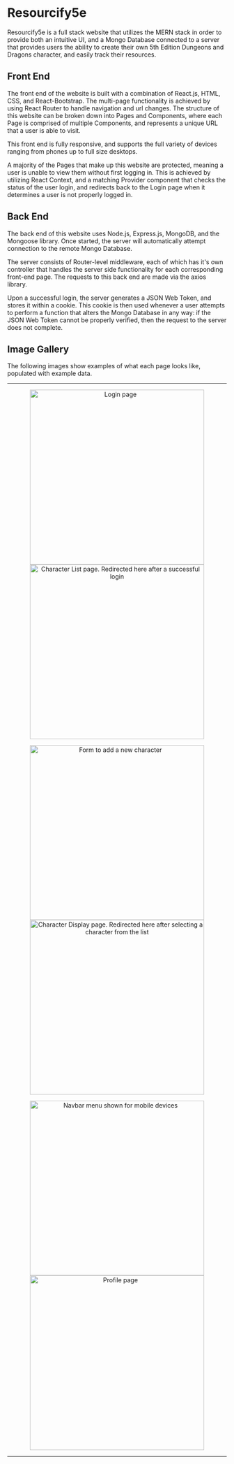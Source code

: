 # Resourcify5e
Resourcify5e is a full stack website that utilizes the MERN stack in order to provide both an intuitive UI, and a Mongo Database connected to a server that provides users the ability to create their own 5th Edition Dungeons and Dragons character, and easily track their resources.

## Front End 
The front end of the website is built with a combination of React.js, HTML, CSS, and React-Bootstrap. The multi-page functionality is achieved by using React Router to handle navigation and url changes. The structure of this website can be broken down into Pages and Components, where each Page is comprised of multiple Components, and represents a unique URL that a user is able to visit.

This front end is fully responsive, and supports the full variety of devices ranging from phones up to full size desktops.

A majority of the Pages that make up this website are protected, meaning a user is unable to view them without first logging in. This is achieved by utilizing React Context, and a matching Provider component that checks the status of the user login, and redirects back to the Login page when it determines a user is not properly logged in.

## Back End
The back end of this website uses Node.js, Express.js, MongoDB, and the Mongoose library. Once started, the server will automatically attempt connection to the remote Mongo Database.

The server consists of Router-level middleware, each of which has it's own controller that handles the server side functionality for each corresponding front-end page. The requests to this back end are made via the axios library.

Upon a successful login, the server generates a JSON Web Token, and stores it within a cookie. This cookie is then used whenever a user attempts to perform a function that alters the Mongo Database in any way: if the JSON Web Token cannot be properly verified, then the request to the server does not complete.

## Image Gallery
The following images show examples of what each page looks like, populated with example data.
<hr>
<p float="left" align="middle">
<img align="top" title="Login page" src="https://github.com/djmginger/resourcify5e/assets/68353048/7ea82785-1192-4c37-ad1d-0cc1ae6e7273" width="400"/>
<img align="top" title="Character List page. Redirected here after a successful login" src="https://github.com/djmginger/resourcify5e/assets/68353048/a79c684b-2ebf-4fb8-b1cd-7590af693c73" width="400"/>
</p>
<p float="left" align="middle">
<img align="top" title="Form to add a new character" src="https://github.com/djmginger/resourcify5e/assets/68353048/aee75d28-8fef-4b00-bbf3-b8829c19e41d" width="400"/>
<img align="top" title="Character Display page. Redirected here after selecting a character from the list" src="https://github.com/djmginger/resourcify5e/assets/68353048/2625dba5-b6fd-4714-a06d-34352c415bd6" width="400"/>
</p>
<p float="left" align="middle">
<img align="top" title="Navbar menu shown for mobile devices" src="https://github.com/djmginger/resourcify5e/assets/68353048/f2a3f16d-f130-4a7e-a434-4e9c0cf912bd" width="400"/>
<img align="top" title="Profile page" src="https://github.com/djmginger/resourcify5e/assets/68353048/1adf8a0e-6887-4e2a-95fb-044f9c4fe510" width="400"/>
</p>
<hr>
